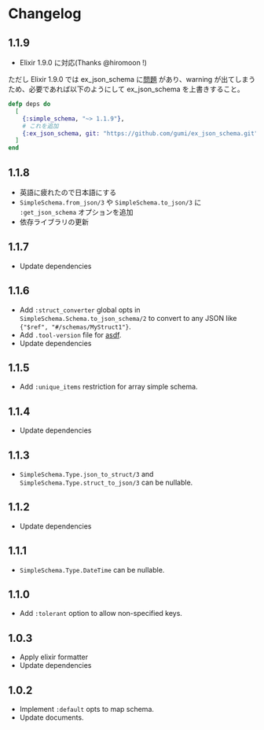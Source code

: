 # Changelog

## 1.1.9

- Elixir 1.9.0 に対応(Thanks @hiromoon !)

ただし Elixir 1.9.0 では ex_json_schema に[問題](https://github.com/jonasschmidt/ex_json_schema/pull/43) があり、warning が出てしまうため、必要であれば以下のようにして ex_json_schema を上書きすること。

```elixir
defp deps do
  [
    {:simple_schema, "~> 1.1.9"},
    # これを追加
    {:ex_json_schema, git: "https://github.com/gumi/ex_json_schema.git", tag: "v0.6.2-hotfix", override: true}
  ]
end
```

## 1.1.8

- 英語に疲れたので日本語にする
- `SimpleSchema.from_json/3` や `SimpleSchema.to_json/3` に `:get_json_schema` オプションを追加
- 依存ライブラリの更新

## 1.1.7

- Update dependencies

## 1.1.6

- Add `:struct_converter` global opts in `SimpleSchema.Schema.to_json_schema/2` to convert to any JSON like `{"$ref", "#/schemas/MyStruct1"}`.
- Add `.tool-version` file for [asdf](https://github.com/asdf-vm/asdf).
- Update dependencies

## 1.1.5

- Add `:unique_items` restriction for array simple schema.

## 1.1.4

- Update dependencies

## 1.1.3

- `SimpleSchema.Type.json_to_struct/3` and `SimpleSchema.Type.struct_to_json/3` can be nullable.

## 1.1.2

- Update dependencies

## 1.1.1

- `SimpleSchema.Type.DateTime` can be nullable.

## 1.1.0

- Add `:tolerant` option to allow non-specified keys.

## 1.0.3

- Apply elixir formatter
- Update dependencies

## 1.0.2

- Implement `:default` opts to map schema.
- Update documents.
